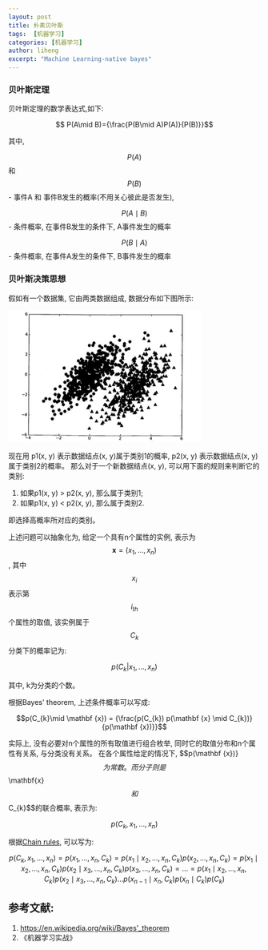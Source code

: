 ```yaml
---
layout: post
title: 朴素贝叶斯
tags:  [机器学习]
categories: [机器学习]
author: liheng
excerpt: "Machine Learning-native bayes"
---
```

### 贝叶斯定理

贝叶斯定理的数学表达式,如下:

$$ P(A\mid B)={\frac{P(B\mid A)P(A)}{P(B)}}$$

其中,

$$P(A)$$ 和 $$P(B)$$ - 事件A 和 事件B发生的概率(不用关心彼此是否发生),

$$P(A\mid B)$$ - 条件概率, 在事件B发生的条件下, A事件发生的概率

$$P(B\mid A)$$ - 条件概率, 在事件A发生的条件下, B事件发生的概率

### 贝叶斯决策思想

假如有一个数据集, 它由两类数据组成, 数据分布如下图所示:

 ![Bayes-Decision-Theroy](/images/ml/nativeBayes/bayes-decision-introducion.png)

现在用 p1(x, y) 表示数据结点(x, y)属于类别1的概率, p2(x, y) 表示数据结点(x, y)属于类别2的概率。
那么对于一个新数据结点(x, y), 可以用下面的规则来判断它的类别:

1.  如果p1(x, y) > p2(x, y), 那么属于类别1;
2.  如果p1(x, y) < p2(x, y), 那么属于类别2.

即选择高概率所对应的类别。

上述问题可以抽象化为, 给定一个具有n个属性的实例, 表示为$${\mathbf{x}} = (x_{1},\dots , x_{n})$$,
其中$$x_{i}$$ 表示第$$i_{th}$$个属性的取值, 该实例属于$$C_{k}$$分类下的概率记为:

$$p(C_{k}\vert x_{1}, \dots, x_{n})$$

其中, k为分类的个数。

根据Bayes' theorem, 上述条件概率可以写成:
 
$$p(C_{k}\mid \mathbf {x}) = {\frac{p(C_{k}) p(\mathbf {x} \mid C_{k})} {p(\mathbf {x})}}$$

实际上, 没有必要对n个属性的所有取值进行组合枚举, 同时它的取值分布和n个属性有关系, 与分类没有关系。
在各个属性给定的情况下, $$p(\mathbf {x})}$$ 为常数。而分子则是$$\mathbf{x}$$ 和 $$C_{k}$$的联合概率, 表示为:

$$p(C_{k},x_{1},\dots ,x_{n})$$

根据[Chain rules][ChainRules], 可以写为:

$$p(C_{k},x_{1},\dots ,x_{n}) = p(x_{1},\dots ,x_{n},C_{k})
                              = p(x_{1}\mid x_{2},\dots ,x_{n},C_{k})p(x_{2},\dots ,x_{n},C_{k})
                              = p(x_{1}\mid x_{2},\dots ,x_{n},C_{k})p(x_{2}\mid x_{3},\dots ,x_{n},C_{k})p(x_{3},\dots ,x_{n},C_{k})
                              = \dots
                              = p(x_{1}\mid x_{2},\dots ,x_{n},C_{k})p(x_{2}\mid x_{3},\dots ,x_{n},C_{k})\dots p(x_{n-1}\mid x_{n},C_{k})p(x_{n}\mid C_{k})p(C_{k})$$

[ChainRules]: https://en.wikipedia.org/wiki/Chain_rule_(probability)

## 参考文献:
1. https://en.wikipedia.org/wiki/Bayes'_theorem
2. 《机器学习实战》


